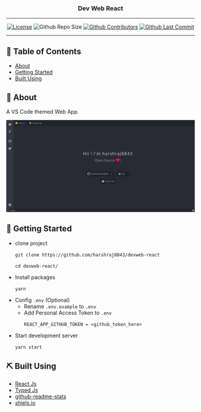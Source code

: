 <h3 align="center">Dev Web React</h3>

---

<div align="center">

[![License](https://img.shields.io/github/license/harshraj8843/devweb-react)](https://github.com/harshraj8843/devweb-react/blob/master/LICENSE.md) ![Github Repo Size](https://img.shields.io/github/repo-size/harshraj8843/devweb-react) [![Github Contributors](https://img.shields.io/github/contributors/harshraj8843/devweb-react)](https://github.com/harshraj8843/devweb-react/graphs/contributors) [![Github Last Commit](https://img.shields.io/github/last-commit/harshraj8843/devweb-react)](https://github.com/harshraj8843/devweb-react/graphs/commit-activity)

</div>

---

## 📝 Table of Contents

- [About](#about)
- [Getting Started](#getting_started)
- [Built Using](#built_using)

## 🧐 About <a name = "about"></a>

A VS Code themed Web App.

<p align="center">
 <img src="readme_data/preview.png" alt="Title">
</p>

## 🏁 Getting Started <a name = "getting_started"></a>

- clone project
  ```
  git clone https://github.com/harshraj8843/devweb-react
  ```
  ```
  cd devweb-react/
  ```
- Install packages
  ```
  yarn
  ```
- Config `.env` (Optional)
  - Rename `.env.example` to `.env`
  - Add Personal Access Token to `.env`
    ```
    REACT_APP_GITHUB_TOKEN = <github_token_here>
    ```
- Start development server
  ```
  yarn start
  ```

## ⛏️ Built Using <a name = "built_using"></a>

- [React Js](https://reactjs.org/)
- [Typed Js](https://mattboldt.com/demos/typed-js/)
- [github-readme-stats](https://github.com/anuraghazra/github-readme-stats)
- [shiels.io](https://github.com/badges/shields)
